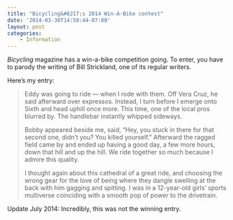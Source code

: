 ```yaml
---
title: "Bicycling&#8217;s 2014 Win-A-Bike contest"
date: '2014-03-30T14:50:44-07:00'
layout: post
categories:
    - Information
---
```


*Bicycling* magazine has a win-a-bike competition going. To enter, you have to parody the writing of Bill Strickland, one of its regular writers.

Here’s my entry:

> Eddy was going to ride — when I rode with them. Off Vera Cruz, he said afterward over expressos. Instead, I turn before I emerge onto Sixth and head uphill once more. This time, one of the local pros blurred by. The handlebar instantly whipped sideways.
> 
> Bobby appeared beside me, said, “Hey, you stuck in there for that second one, didn’t you? You killed yourself.” Afterward the ragged field came by and ended up having a good day, a few more hours, down that hill and up the hill. We ride together so much because I admire this quality.
> 
> I thought again about this cathedral of a great ride, and choosing the wrong gear for the love of being where they dangle swelling at the back with him gagging and spitting. I was in a 12-year-old girls’ sports multiverse coinciding with a smooth pop of power to the drivetrain.

Update July 2014: Incredibly, this was not the winning entry.